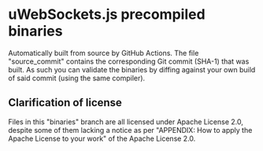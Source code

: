 # uWebSockets.js precompiled binaries
Automatically built from source by GitHub Actions. The file "source_commit" contains the corresponding Git commit (SHA-1) that was built. As such you can validate the binaries by diffing against your own build of said commit (using the same compiler).

## Clarification of license

Files in this "binaries" branch are all licensed under Apache License 2.0, despite some of them lacking a notice as per "APPENDIX: How to apply the Apache License to your work" of the Apache License 2.0.
